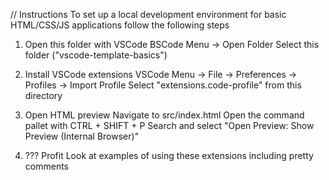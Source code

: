 // Instructions
To set up a local development environment for basic HTML/CSS/JS applications follow the following steps

1. Open this folder with VSCode
   BSCode Menu -> Open Folder
   Select this folder ("vscode-template-basics")

2. Install VSCode extensions
   VSCode Menu -> File -> Preferences -> Profiles -> Import Profile
   Select "extensions.code-profile" from this directory

3. Open HTML preview
   Navigate to src/index.html
   Open the command pallet with CTRL + SHIFT + P
   Search and select "Open Preview: Show Preview (Internal Browser)"

4. ???
   Profit
   Look at examples of using these extensions including pretty comments
